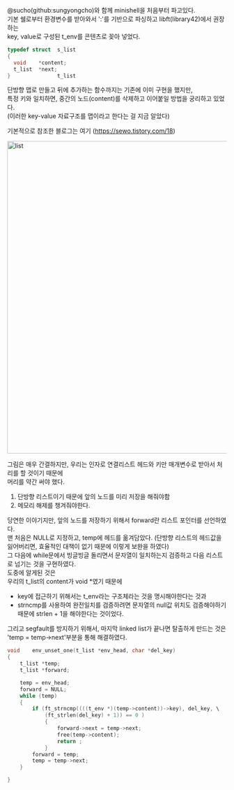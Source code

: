 @sucho(github:sungyongcho)와 함께 minishell을 처음부터 파고있다.  
기본 쉘로부터 환경변수를 받아와서 ':'를 기반으로 파싱하고 libft(library42)에서 권장하는  
key, value로 구성된 t_env를 콘텐츠로 꽂아 넣었다.  

```C
typedef struct  s_list
{
  void    *content;
  t_list  *next;  
}               t_list
```

단방향 맵로 만들고 뒤에 추가하는 함수까지는 기존에 이미 구현을 했지만,  
특정 키와 일치하면, 중간의 노드(content)를 삭제하고 이어붙일 방법을 궁리하고 있었다.  
(이러한 key-value 자료구조를 맵이라고 한다는 걸 지금 알았다)  

기본적으로 참조한 블로그는 여기 (https://sewo.tistory.com/18)

<img width="715" alt="list" src="https://user-images.githubusercontent.com/52643858/97719601-9b0ee680-1b0a-11eb-9d72-28ecef050146.png">

그림은 매우 간결하지만, 우리는 인자로 연결리스트 헤드와 키만 매개변수로 받아서 처리를 할 것이기 때문에  
머리를 약간 써야 했다.  

1. 단방향 리스트이기 때문에 앞의 노드를 미리 저장을 해줘야함
2. 메모리 해제를 챙겨줘야한다.

당연한 이야기지만, 앞의 노드를 저장하기 위해서 forward란 리스트 포인터를 선언하였다.  
맨 처음은 NULL로 지정하고, temp에 헤드를 옮겨담았다. (단방향 리스트의 헤드값을 잃어버리면, 효율적인 대책이 없기 때문에 이렇게 보완을 하였다)  
그 다음에 while문에서 빙글빙글 돌리면서 문자열이 일치하는지 검증하고 다음 리스트로 넘기는 것을 구현하였다.  
도중에 알게된 것은  
우리의 t_list의 content가 void *였기 때문에  
- key에 접근하기 위해서는 t_env라는 구조체라는 것을 명시해야한다는 것과  
- strncmp를 사용하여 완전일치를 검증하려면 문자열의 null값 위치도 검증해야하기 때문에 strlen + 1을 해야한다는 것이었다.  

그리고 segfault를 방지하기 위해서, 마지막 linked list가 끝나면 탈출하게 만드는 것은 'temp = temp->next'부분을 통해 해결하였다.  

```C
void	env_unset_one(t_list *env_head, char *del_key)
{
	t_list *temp;
	t_list *forward;

	temp = env_head;
	forward = NULL;
	while (temp)
	{
		if (ft_strncmp((((t_env *)(temp->content))->key), del_key, \
			(ft_strlen(del_key) + 1)) == 0 )
			{
				forward->next = temp->next;
				free(temp->content);
				return ;
			}
		forward = temp;
		temp = temp->next;
	}

}
```
